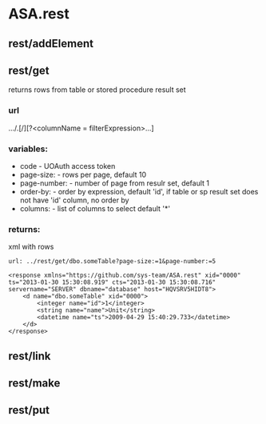 ASA.rest
============

rest/addElement
------------

rest/get
------------

returns rows from table or stored procedure result set

### url

.../<owner>.<entityName>[/<xid or id>][?<columnName = filterExpression>...]

### variables:

* code - UOAuth access token
* page-size: -  rows per page, default 10
* page-number: - number of page from resulr set, default 1
* order-by: - order by expression, default 'id', if table or sp result set does not have 'id' column, no order by
* columns: - list of columns to select default '*'

### returns:

xml with rows


    url: ../rest/get/dbo.someTable?page-size:=1&page-number:=5
    
    <response xmlns="https://github.com/sys-team/ASA.rest" xid="0000" ts="2013-01-30 15:30:08.919" cts="2013-01-30 15:30:08.716" servername="SERVER" dbname="database" host="HQVSRV5HIDT8">
        <d name="dbo.someTable" xid="0000">
            <integer name="id">1</integer>
            <string name="name">Unit</string>
            <datetime name="ts">2009-04-29 15:40:29.733</datetime>
        </d>
    </response>

rest/link
------------

rest/make
------------

rest/put
------------



